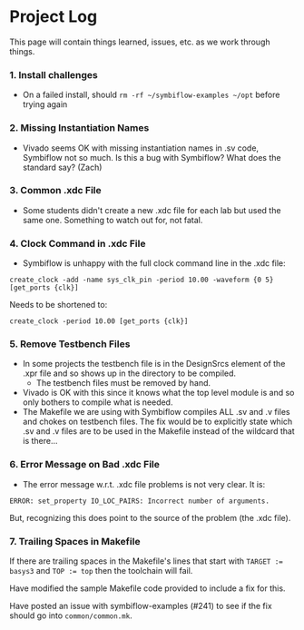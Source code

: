 # Project Log
This page will contain things learned, issues, etc. as we work through things.

### 1. Install challenges
- On a failed install, should `rm -rf ~/symbiflow-examples ~/opt` before trying again

### 2. Missing Instantiation Names
- Vivado seems OK with missing instantiation names in .sv code, Symbiflow not so much.  Is this a bug with Symbiflow?  What does the standard say? (Zach)

### 3. Common .xdc File
- Some students didn't create a new .xdc file for each lab but used the same one.  Something to watch out for, not fatal.

### 4. Clock Command in .xdc File
- Symbiflow is unhappy with the full clock command line in the .xdc file:
```
create_clock -add -name sys_clk_pin -period 10.00 -waveform {0 5} [get_ports {clk}]
```
Needs to be shortened to:
```
create_clock -period 10.00 [get_ports {clk}]
```

### 5. Remove Testbench Files
- In some projects the testbench file is in the DesignSrcs element of the .xpr file and so shows up in the directory to be compiled.  
  - The testbench files must be removed by hand.
- Vivado is OK with this since it knows what the top level module is and so only bothers to compile what is needed.
- The Makefile we are using with Symbiflow compiles ALL .sv and .v files and chokes on testbench files.  The fix would be to explicitly state which .sv and .v files are to be used in the Makefile instead of the wildcard that is there...

### 6. Error Message on Bad .xdc File
- The error message w.r.t. .xdc file problems is not very clear.  It is:
```
ERROR: set_property IO_LOC_PAIRS: Incorrect number of arguments.
```
But, recognizing this does point to the source of the problem (the .xdc file).

### 7. Trailing Spaces in Makefile
If there are trailing spaces in the Makefile's lines that start with `TARGET := basys3` and `TOP := top` then the toolchain will fail.  

Have modified the sample Makefile code provided to include a fix for this.

Have posted an issue with symbiflow-examples (#241) to see if the fix should go into `common/common.mk`.
